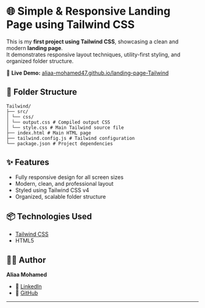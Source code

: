 # 🌐 Simple & Responsive Landing Page using Tailwind CSS

 This is my **first project using Tailwind CSS**, showcasing a clean and modern **landing page**.  
 It demonstrates responsive layout techniques, utility-first styling, and organized folder structure.

🔗 **Live Demo:** [aliaa-mohamed47.github.io/landing-page-Tailwind](https://aliaa-mohamed47.github.io/landing-page-Tailwind/)

## 📁 Folder Structure

```
Tailwind/
├── src/
│ └── css/
│ └── output.css # Compiled output CSS
│ └── style.css # Main Tailwind source file
├── index.html # Main HTML page
├── tailwind.config.js # Tailwind configuration
└── package.json # Project dependencies
```


## ✨ Features
- Fully responsive design for all screen sizes
- Modern, clean, and professional layout
- Styled using Tailwind CSS v4
- Organized, scalable folder structure

## 📦 Technologies Used
- [Tailwind CSS](https://tailwindcss.com/)
- HTML5

## 🧑‍💻 Author
**Aliaa Mohamed**  
- 🔗 [LinkedIn](https://www.linkedin.com/in/aliaa-mohamed47)  
- 🐙 [GitHub](https://github.com/aliaa-mohamed47)

---
